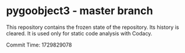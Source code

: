 # pygoobject3 - master branch

This repository contains the frozen state of the repository.
Its history is cleared. It is used only for static code
analysis with Codacy.

Commit Time: 1729829078